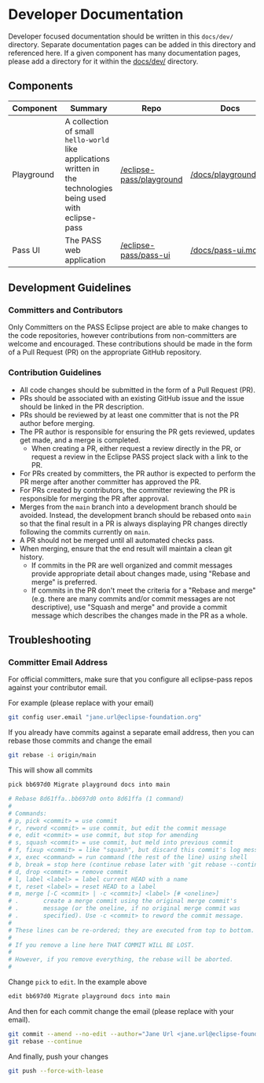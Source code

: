 # Developer Documentation

Developer focused documentation should be written in this `docs/dev/` directory. Separate documentation pages can be added in this directory and referenced here. If a given component has many documentation pages, please add a directory for it within the [docs/dev/](https://github.com/eclipse-pass/main/tree/main/docs/dev) directory.

## Components

| Component | Summary | Repo | Docs |
| --- | --- | --- | --- |
| Playground | A collection of small `hello-world` like applications written in the technologies being used with eclipse-pass | [/eclipse-pass/playground](https://github.com/eclipse-pass/playground) | [/docs/playground.md](/docs/dev/playground.md) |
| Pass UI | The PASS web application | [/eclipse-pass/pass-ui](https://github.com/eclipse-pass/pass-ui) | [/docs/pass-ui.md](/docs/dev/pass-ui.md) |

## Development Guidelines

### Committers and Contributors

Only Committers on the PASS Eclipse project are able to make changes to the code repositories, however contributions from non-committers are welcome and encouraged. These contributions should be made in the form of a Pull Request (PR) on the appropriate GitHub repository.

### Contribution Guidelines

- All code changes should be submitted in the form of a Pull Request (PR).
- PRs should be associated with an existing GitHub issue and the issue should be linked in the PR description.
- PRs should be reviewed by at least one committer that is not the PR author before merging.
- The PR author is responsible for ensuring the PR gets reviewed, updates get made, and a merge is completed.
  - When creating a PR, either request a review directly in the PR, or request a review in the Eclipse PASS project slack with a link to the PR.
- For PRs created by committers, the PR author is expected to perform the PR merge after another committer has approved the PR.
- For PRs created by contributors, the committer reviewing the PR is responsible for merging the PR after approval.
- Merges from the `main` branch into a development branch should be avoided. Instead, the development branch should be rebased onto `main` so that the final result in a PR is always displaying PR changes directly following the commits currently on `main`.
- A PR should not be merged until all automated checks pass.
- When merging, ensure that the end result will maintain a clean git history.
  - If commits in the PR are well organized and commit messages provide appropriate detail about changes made, using "Rebase and merge" is preferred.
  - If commits in the PR don't meet the criteria for a "Rebase and merge" (e.g. there are many commits and/or commit messages are not descriptive), use "Squash and merge" and provide a commit message which describes the changes made in the PR as a whole.

## Troubleshooting

### Committer Email Address

For official committers, make sure that you configure all eclipse-pass
repos against your contributor email.

For example (please replace with your email)

```bash
git config user.email "jane.url@eclipse-foundation.org"
```

If you already have commits against a separate email address, then you
can rebase those commits and change the email

```bash
git rebase -i origin/main
```

This will show all commits

```bash
pick bb697d0 Migrate playground docs into main

# Rebase 8d61ffa..bb697d0 onto 8d61ffa (1 command)
#
# Commands:
# p, pick <commit> = use commit
# r, reword <commit> = use commit, but edit the commit message
# e, edit <commit> = use commit, but stop for amending
# s, squash <commit> = use commit, but meld into previous commit
# f, fixup <commit> = like "squash", but discard this commit's log message
# x, exec <command> = run command (the rest of the line) using shell
# b, break = stop here (continue rebase later with 'git rebase --continue')
# d, drop <commit> = remove commit
# l, label <label> = label current HEAD with a name
# t, reset <label> = reset HEAD to a label
# m, merge [-C <commit> | -c <commit>] <label> [# <oneline>]
# .       create a merge commit using the original merge commit's
# .       message (or the oneline, if no original merge commit was
# .       specified). Use -c <commit> to reword the commit message.
#
# These lines can be re-ordered; they are executed from top to bottom.
#
# If you remove a line here THAT COMMIT WILL BE LOST.
#
# However, if you remove everything, the rebase will be aborted.
#
```

Change `pick` to `edit`.  In the example above

```bash
edit bb697d0 Migrate playground docs into main
```

And then for each commit change the email (please replace with your email).

```bash
git commit --amend --no-edit --author="Jane Url <jane.url@eclipse-foundation.org>"
git rebase --continue
```

And finally, push your changes

```bash
git push --force-with-lease
```
